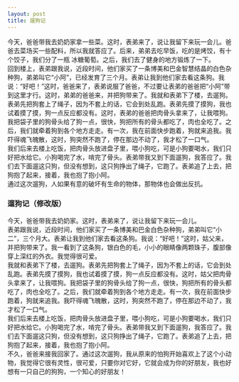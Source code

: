 ```yaml
---
layout: post
title: 遛狗记
---
```



今天，爸爸带我去奶奶家拿一些菜。这时，表弟来了，说让我留下来玩一会儿。爸爸去菜场买一些配料，所以我就答应了。后来，弟弟去吃早饭，吃的是烤饺，有十个饺子，我们分了一瓶 冰糖葡萄。之后，我们去了健身的地方锻炼了一下。    
回到楼上，表弟跟我说，近段时间，他们家买了一条博美和巴金智慧结晶的白色杂种狗，弟弟叫它“小阿”，已经发育了三个月。表弟让我到他们家去看这条狗。我说：“好吧！”这时，爸爸来了，表弟说服了爸爸，不过要让表弟的爸爸把“小阿”带到这里才行。这时，弟弟的爸爸来，并把狗带来了。我就和表弟下了楼，去遛狗。表弟先把狗套上了绳子，因为不套上的话，它会到处乱跑。表弟先摸了摸狗，我也试着摸了摸，狗一点反应都没有。这时，表弟的爸爸把肉骨头拿来了，让我喂狗。我把袋子里的狗骨头给了狗一点，很快，狗把所有的骨头都吃了，肉也全吃了。之后，我们就牵着狗到各个地方走走。有一次，我在前面快步跑着，狗就来追我。我吓得魂飞魄散，这时，狗突然不跑了，停在那边不动了，我才松了一口气。    
我们后来去楼上吃饭，把肉骨头放进盘子里，喂小狗吃，可是小狗要喝水，我们只好把水给它。小狗喝完了水，啃完了骨头。表弟带我又到下面遛狗，我答应了。我们去下面遛这只狗，但没有想到，这只狗挣出了绳子，它跑了。表弟追了上去，把狗抱了起来，接着，我也抱了抱小阿。    
通过这次遛狗，人如果有意的破坏有生命的物体，那物体也会做出反抗。    
    
    
        
### 遛狗记（修改版）    
今天，爸爸带我去奶奶家。这时，表弟来了，说让我留下来玩一会儿。    
表弟跟我说，近段时间，他们家买了一条博美和巴金白色杂种狗，弟弟叫它“小二”，三个月大。表弟让我到他们家去看这条狗。我说：“好吧！”这时，姑父来，并把狗带来了。我一看到了这条狗，银白色的毛，小小的眼睛像两颗珠子，腹部像穿上深红的外衣。我觉得很可爱。    
我就和表弟下了楼，去遛狗。表弟先把狗套上了绳子，因为不套上的话，它会到处乱跑。表弟先摸了摸狗，我也试着摸了摸，狗一点反应都没有。这时，姑父把肉骨头拿来了，让我喂狗。我把袋子里的狗骨头给了狗一点，很快，狗把所有的骨头都吃了，肉也全吃了。之后，我们就牵着狗到各个地方走走。有一次，我在前面快步跑着，狗就来追我。我吓得魂飞魄散，这时，狗突然不跑了，停在那边不动了，我才松了一口气。    
我们后来去楼上吃饭，把肉骨头放进盘子里，喂小狗吃，可是小狗要喝水，我们只好把水给它。小狗喝完了水，啃完了骨头。表弟带我又到下面遛狗，我答应了。我们去下面遛这只狗，但没有想到，这只狗挣出了绳子，它跑了。表弟追了上去，把狗抱了起来，接着，我也抱了抱小阿。    
不久，爸爸来接我回家了。通过这次遛狗，我从原来的怕狗开始喜欢上了这个小动物，我觉得它很有灵性，很可爱，只要你对它好，它就会成为你的好朋友，我也好想有一只自己的狗狗，一个知心的好朋友！      
